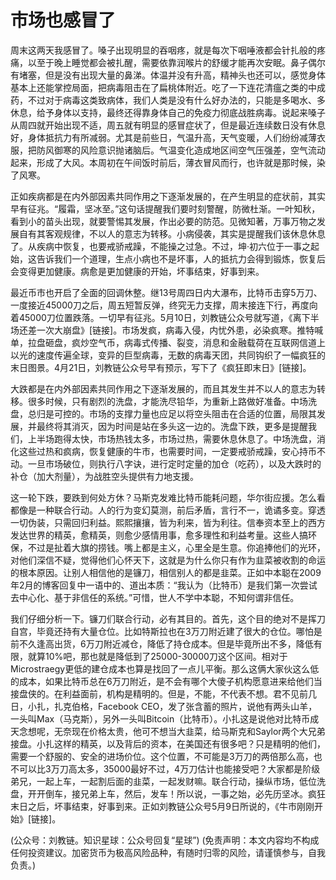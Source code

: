 # 市场也感冒了

周末这两天我感冒了。嗓子出现明显的吞咽疼，就是每次下咽唾液都会针扎般的疼痛，以至于晚上睡觉都会被扎醒，需要依靠润喉片的舒缓才能再次安眠。鼻子偶尔有堵塞，但是没有出现大量的鼻涕。体温并没有升高，精神头也还可以，感觉身体基本上还能掌控局面，把病毒阻击在了扁桃体附近。吃了一下连花清瘟之类的中成药，不过对于病毒这类致病体，我们人类是没有什么好办法的，只能是多喝水、多休息，给予身体以支持，最终还得靠身体自己的免疫力彻底战胜病毒。说起来嗓子从周四就开始出现不适，周五就有明显的感冒症状了，但是最近连续数日没有休息好，身体抵抗力有所减弱。尤其是前些日，气温升高，天气变暖，人们纷纷减薄衣服，把防风御寒的风险意识抛诸脑后。气温变化造成地区间空气压强差，空气流动起来，形成了大风。本周初在午间饭时前后，薄衣冒风而行，也许就是那时候，染了风寒。

正如疾病都是在内外部因素共同作用之下逐渐发展的，在产生明显的症状前，其实早有征兆。“履霜，坚冰至。”这句话提醒我们要时刻警醒，防微杜渐。一叶知秋，看到小的苗头出现，就要警惕其发展，作出必要的防范。见微知著，万事万物之发展自有其客观规律，不以人的意志为转移。小病侵袭，其实是提醒我们该休息休息了。从疾病中恢复，也要戒骄戒躁，不能操之过急。不过，坤·初六位于一事之起始，这告诉我们一个道理，生点小病也不是坏事，人的抵抗力会得到锻炼，恢复后会变得更加健康。病愈是更加健康的开始，坏事结束，好事到来。

最近币市也开启了全面的回调休整。继13号周四日内大瀑布，比特币击穿5万刀、一度接近45000刀之后，周五短暂反弹，终究无力支撑，周末接连下行，再度向着45000刀位置跌落。一切早有征兆。5月10日，刘教链公众号就写道，《离下半场还差一次大崩盘》\[链接\]。市场发疯，病毒入侵，内忧外患，必染疯寒。推特喊单，拉盘砸盘，疯炒空气币，病毒式传播、裂变，消息和金融载荷在互联网信道上以光的速度传遍全球，变异的巨型病毒，无数的病毒天团，共同钩织了一幅疯狂的末日图景。4月21日，刘教链公众号早有预示，写下了《疯狂即末日》\[链接\]。

大跌都是在内外部因素共同作用之下逐渐发展的，而且其发生并不以人的意志为转移。很多时候，只有剧烈的洗盘，才能洗尽铅华，为重新上路做好准备。中场洗盘，总归是可控的。市场的支撑力量也应足以将空头阻击在合适的位置，局限其发展，并最终将其消灭，因为时间是站在多头这一边的。洗盘下跌，更多是提醒我们，上半场跑得太快，市场热钱太多，市场过热，需要休息休息了。中场洗盘，消化这些过热和疯病，恢复健康的牛市，也需要时间，一定要戒骄戒躁，安心持币不动。一旦市场破位，则执行八字诀，进行定时定量的加仓（吃药），以及大跌时的补仓（加大剂量），为战胜空头提供有力地支援。

这一轮下跌，要跌到何处方休？马斯克发难比特币能耗问题，华尔街应援。怎么看都像是一种联合行动。人的行为变幻莫测，前后矛盾，言行不一，诡谲多变。穿透一切伪装，只需回归利益。熙熙攘攘，皆为利来，皆为利往。信奉资本至上的西方发达世界的精英，愈精英，则愈少感情用事，愈多理性和利益考量。这些人搞环保，不过是扯着大旗的捞钱。嘴上都是主义，心里全是生意。你追捧他们的光环，对他们深信不疑，觉得他们心怀天下，这就是为什么你只有作为韭菜被收割的命运的根本原因。让别人相信他的是镰刀，相信别人的都是韭菜。正如中本聪在2009年2月的博客回复中一语中的、道出本质：“我认为（比特币）是我们第一次尝试去中心化、基于非信任的系统。”可惜，世人不学中本聪，不知何谓非信任。

我们仔细分析一下。镰刀们联合行动，必有其目的。首先，这个目的绝对不是挥刀自宫，毕竟还持有大量仓位。比如特斯拉也在3万刀附近建了很大的仓位。哪怕是前不久逢高出货，6万刀附近减仓，降低了持仓成本。但是毕竟所出不多，降低有限，就算10%吧，那也就是降低到了25000-30000刀这个区间。相对于Microstraegy更低的建仓成本也算是找回了一点儿平衡。那么这俩大家伙这么低的成本，如果比特币总在6万刀附近，是不会有哪个大傻子机构愿意进来给他们当接盘侠的。在利益面前，机构是精明的。但是，不能，不代表不想。君不见前几日，小扎，扎克伯格，Facebook CEO，发了张含蓄的照片，说他有两头山羊，一头叫Max（马克斯），另外一头叫Bitcoin（比特币）。小扎这是说他对比特币成天念想呢，无奈现在价格太贵，他可不想当大韭菜，给马斯克和Saylor两个大兄弟接盘。小扎这样的精英，以及背后的资本，在美国还有很多吧？只是精明的他们，需要一个舒服的、安全的进场价位。这个位置，不可能是3万刀的两倍那么高，也不可以比3万刀高太多，35000最好不过，4万刀估计也能接受吧？大家都是阶级弟兄，一起上车，一起割后面的韭菜，一起发财嘛。联合行动，操纵市场，低位洗盘，开开倒车，接兄弟上车，然后，发车！所以说，一事之始，必先历坚冰。疯狂末日之后，坏事结束，好事到来。正如刘教链公众号5月9日所说的，《牛市刚刚开始》\[链接\]。

\(公众号：刘教链。知识星球：公众号回复“星球”\)  \(免责声明：本文内容均不构成任何投资建议。加密货币为极高风险品种，有随时归零的风险，请谨慎参与，自我负责。\)

